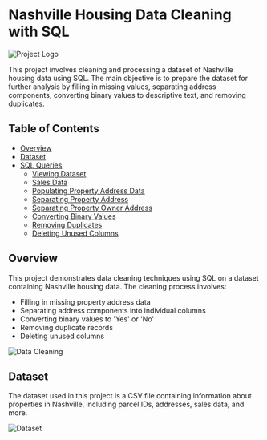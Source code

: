 # Nashville Housing Data Cleaning with SQL

![Project Logo](https://img.icons8.com/color/150/000000/sql.png)

This project involves cleaning and processing a dataset of Nashville housing data using SQL. The main objective is to prepare the dataset for further analysis by filling in missing values, separating address components, converting binary values to descriptive text, and removing duplicates.

## Table of Contents

- [Overview](#overview)
- [Dataset](#dataset)
- [SQL Queries](#sql-queries)
  - [Viewing Dataset](#viewing-dataset)
  - [Sales Data](#sales-data)
  - [Populating Property Address Data](#populating-property-address-data)
  - [Separating Property Address](#separating-property-address)
  - [Separating Property Owner Address](#separating-property-owner-address)
  - [Converting Binary Values](#converting-binary-values)
  - [Removing Duplicates](#removing-duplicates)
  - [Deleting Unused Columns](#deleting-unused-columns)

## Overview

This project demonstrates data cleaning techniques using SQL on a dataset containing Nashville housing data. The cleaning process involves:

- Filling in missing property address data
- Separating address components into individual columns
- Converting binary values to 'Yes' or 'No'
- Removing duplicate records
- Deleting unused columns

![Data Cleaning](https://img.icons8.com/color/600/000000/data-configuration.png)

## Dataset

The dataset used in this project is a CSV file containing information about properties in Nashville, including parcel IDs, addresses, sales data, and more.

![Dataset](https://img.icons8.com/color/600/000000/csv.png)



